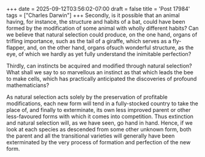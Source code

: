 +++
date = 2025-09-12T03:56:02-07:00
draft = false
title = 'Post 17984'
tags = ["Charles Darwin"]
+++
Secondly, is it possible that an animal having, for instance, the structure and habits of a bat, could have been formed by the modification of some animal with wholly different habits? Can we believe that natural selection could produce, on the one hand, organs of trifling importance, such as the tail of a giraffe, which serves as a fly-flapper, and, on the other hand, organs ofsuch wonderful structure, as the eye, of which we hardly as yet fully understand the inimitable perfection?

Thirdly, can instincts be acquired and modified through natural selection? What shall we say to so marvellous an instinct as that which leads the bee to make cells, which has practically anticipated the discoveries of profound mathematicians?

As natural selection acts solely by the preservation of profitable modifications, each new form will tend in a fully-stocked country to take the place of, and finally to exterminate, its own less improved parent or other less-favoured forms with which it comes into competition. Thus extinction and natural selection will, as we have seen, go hand in hand. Hence, if we look at each species as descended from some other unknown form, both the parent and all the transitional varieties will generally have been exterminated by the very process of formation and perfection of the new form.
